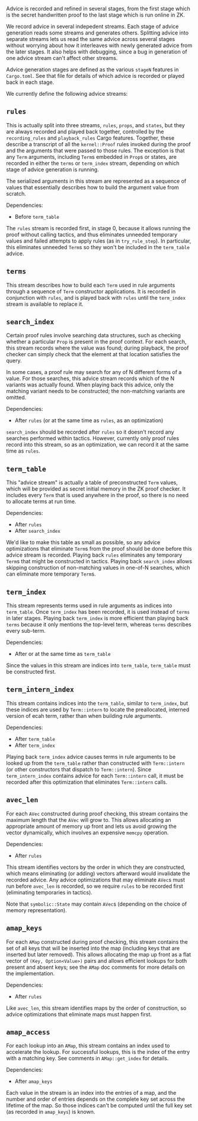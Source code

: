 Advice is recorded and refined in several stages, from the first stage which is
the secret handwritten proof to the last stage which is run online in ZK.

We record advice in several indepedent streams.  Each stage of advice
generation reads some streams and generates others.  Splitting advice into
separate streams lets us read the same advice across several stages without
worrying about how it interleaves with newly generated advice from the later
stages.  It also helps with debugging, since a bug in generation of one advice
stream can't affect other streams.

Advice generation stages are defined as the various `stageN` features in
`Cargo.toml`.  See that file for details of which advice is recorded or played
back in each stage.

We currently define the following advice streams:

## `rules`

This is actually split into three streams, `rules`, `props`, and `states`, but
they are always recorded and played back together, controlled by the
`recording_rules` and `playback_rules` Cargo features.  Together, these
describe a transcript of all the `kernel::Proof` rules invoked during the proof
and the arguments that were passed to those rules.  The exception is that any
`Term` arguments, including `Term`s embedded in `Prop`s or states, are recorded
in either the `terms` or `term_index` stream, depending on which stage of
advice generation is running.

The serialized arguments in this stream are represented as a sequence of values
that essentially describes how to build the argument value from scratch.

Dependencies:

* Before `term_table`

The `rules` stream is recorded first, in stage 0, because it allows running the
proof without calling tactics, and thus eliminates unneeded temporary values
and failed attempts to apply rules (as in `try_rule_step`).  In particular,
this eliminates unneeded `Term`s so they won't be included in the `term_table`
advice.

## `terms`

This stream describes how to build each `Term` used in rule arguments through a
sequence of `Term` constructor applications.  It is recorded in conjunction
with `rules`, and is played back with `rules` until the `term_index` stream is
available to replace it.

## `search_index`

Certain proof rules involve searching data structures, such as checking whether
a particular `Prop` is present in the proof context.  For each search, this
stream records where the value was found; during playback, the proof checker
can simply check that the element at that location satisfies the query.

In some cases, a proof rule may search for any of N different forms of a value.
For those searches, this advice stream records which of the N variants was
actually found.  When playing back this advice, only the matching variant needs
to be constructed; the non-matching variants are omitted.

Dependencies:

* After `rules` (or at the same time as `rules`, as an optimization)

`search_index` should be recorded after `rules` so it doesn't record any
searches performed within tactics.  However, currently only proof rules record
into this stream, so as an optimization, we can record it at the same time as
`rules`.

## `term_table`

This "advice stream" is actually a table of preconstructed `Term` values, which
will be provided as secret initial memory in the ZK proof checker.  It includes
every `Term` that is used anywhere in the proof, so there is no need to
allocate terms at run time.

Dependencies:

* After `rules`
* After `search_index`

We'd like to make this table as small as possible, so any advice optimizations
that eliminate `Term`s from the proof should be done before this advice stream
is recorded.  Playing back `rules` eliminates any temporary `Term`s that might
be constructed in tactics.  Playing back `search_index` allows skipping
construction of non-matching values in one-of-N searches, which can eliminate
more temporary `Term`s.

## `term_index`

This stream represents terms used in rule arguments as indices into
`term_table`.  Once `term_index` has been recorded, it is used instead of
`terms` in later stages.  Playing back `term_index` is more efficient than
playing back `terms` because it only mentions the top-level term, whereas
`terms` describes every sub-term.

Dependencies:

* After or at the same time as `term_table`

Since the values in this stream are indices into `term_table`, `term_table`
must be constructed first.

## `term_intern_index`

This stream contains indices into the `term_table`, similar to `term_index`,
but these indices are used by `Term::intern` to locate the preallocated,
interned version of ecah term, rather than when building rule arguments.

Dependencies:

* After `term_table`
* After `term_index`

Playing back `term_index` advice causes terms in rule arguments to be looked up
from the `term_table` rather than constructed with `Term::intern` (or other
constructors that dispatch to `Term::intern`).  Since `term_intern_index`
contains advice for each `Term::intern` call, it must be recorded after this
optimization that eliminates `Term::intern` calls.

## `avec_len`

For each `AVec` constructed during proof checking, this stream contains the
maximum length that the `AVec` will grow to.  This allows allocating an
appropriate amount of memory up front and lets us avoid growing the vector
dynamically, which involves an expensive `memcpy` operation.

Dependencies:

* After `rules`

This stream identifies vectors by the order in which they are constructed,
which means eliminating (or adding) vectors afterward would invalidate the
recorded advice.  Any advice optimizations that may eliminate `AVec`s must run
before `avec_len` is recorded, so we require `rules` to be recorded first
(eliminating temporaries in tactics).

Note that `symbolic::State` may contain `AVec`s (depending on the choice of
memory representation).

## `amap_keys`

For each `AMap` constructed during proof checking, this stream contains the
set of all keys that will be inserted into the map (including keys that are
inserted but later removed).  This allows allocating the map up front as a flat
vector of `(Key, Option<Value>)` pairs and allows efficient lookups for both
present and absent keys; see the `AMap` doc comments for more details on the
implementation.

Dependencies:

* After `rules`

Like `avec_len`, this stream identifies maps by the order of construction, so
advice optimizations that eliminate maps must happen first.

## `amap_access`

For each lookup into an `AMap`, this stream contains an index used to
accelerate the lookup.  For successful lookups, this is the index of the entry
with a matching key.  See comments in `AMap::get_index` for details.

Dependencies:

* After `amap_keys`

Each value in the stream is an index into the entries of a map, and the number
and order of entries depends on the complete key set across the lifetime of the
map.  So those indices can't be computed until the full key set (as recorded in
`amap_keys`) is known.
